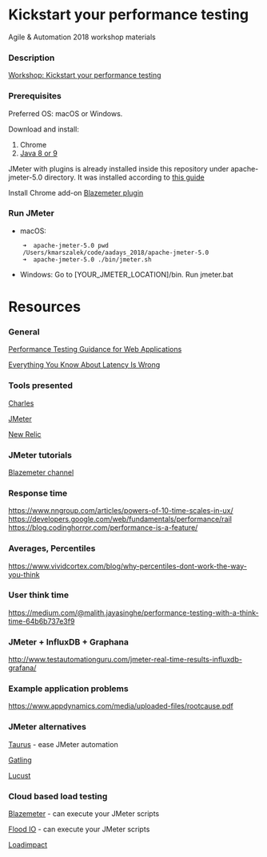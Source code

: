 # Kickstart your performance testing

Agile & Automation 2018 workshop materials

### Description

[Workshop: Kickstart your performance testing ](http://aadays.pl/speakers/konrad-marszalek/)

### Prerequisites

Preferred OS: macOS or Windows.

Download and install:

1. Chrome
2. [Java 8 or 9](https://www.java.com/pl/download/)

JMeter with plugins is already installed inside this repository under apache-jmeter-5.0 directory. It was installed according to [this guide](JMETER_INSTALL.md) 

Install Chrome add-on [Blazemeter plugin](https://chrome.google.com/webstore/detail/blazemeter-the-continuous/mbopgmdnpcbohhpnfglgohlbhfongabi)


### Run JMeter

* macOS: 
```
    ➜  apache-jmeter-5.0 pwd
    /Users/kmarszalek/code/aadays_2018/apache-jmeter-5.0
    ➜  apache-jmeter-5.0 ./bin/jmeter.sh
```

* Windows:
    Go to [YOUR_JMETER_LOCATION]/bin. Run jmeter.bat
    
# Resources

### General
[Performance Testing Guidance for Web Applications](https://docs.microsoft.com/en-us/previous-versions/msp-n-p/bb924375(v=pandp.10))

[Everything You Know About Latency Is Wrong](https://bravenewgeek.com/everything-you-know-about-latency-is-wrong/)

### Tools presented

[Charles](https://www.charlesproxy.com/)

[JMeter](https://jmeter.apache.org/)

[New Relic](https://newrelic.com/products/application-monitoring)

### JMeter tutorials
[Blazemeter channel](https://www.youtube.com/channel/UCTk28DffO_SHVmyonQpgDCg)

### Response time
https://www.nngroup.com/articles/powers-of-10-time-scales-in-ux/
https://developers.google.com/web/fundamentals/performance/rail
https://blog.codinghorror.com/performance-is-a-feature/

### Averages, Percentiles
https://www.vividcortex.com/blog/why-percentiles-dont-work-the-way-you-think

### User think time
https://medium.com/@malith.jayasinghe/performance-testing-with-a-think-time-64b6b737e3f9

### JMeter + InfluxDB + Graphana
http://www.testautomationguru.com/jmeter-real-time-results-influxdb-grafana/

### Example application problems
https://www.appdynamics.com/media/uploaded-files/rootcause.pdf

### JMeter alternatives
[Taurus](http://gettaurus.org/) - ease JMeter automation

[Gatling](https://gatling.io/)

[Lucust](https://locust.io/)

### Cloud based load testing

[Blazemeter](https://www.blazemeter.com/) - can execute your JMeter scripts

[Flood IO](https://flood.io/) - can execute your JMeter scripts

[Loadimpact](https://loadimpact.com/)
